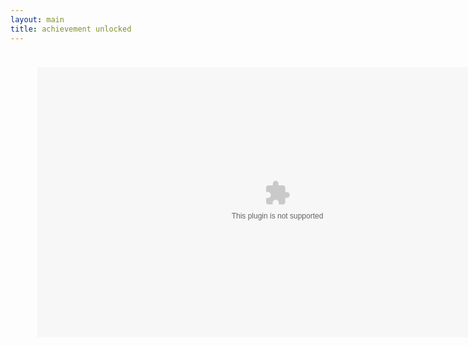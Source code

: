 ```yaml
---
layout: main
title: achievement unlocked
---
```


<embed src="flash_achievementunlocked.swf" width="854" height="480" style="-webkit-transform:scale(0.9);-moz-transform-scale(0.9);" allowfullscreen/>
<script src="../../roots/js/ruffle/ruffle.js"></script>
